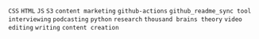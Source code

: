 `CSS` `HTML` `JS` `S3` `content marketing` `github-actions` `github_readme_sync tool` `interviewing` `podcasting` `python` `research` `thousand brains theory` `video editing` `writing` `content creation`